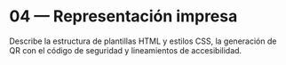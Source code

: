 # 04 — Representación impresa

Describe la estructura de plantillas HTML y estilos CSS, la generación de QR con el código de seguridad y lineamientos de accesibilidad.
